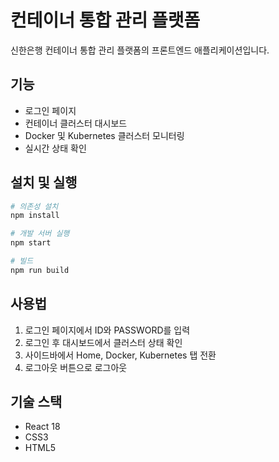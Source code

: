 # 컨테이너 통합 관리 플랫폼

신한은행 컨테이너 통합 관리 플랫폼의 프론트엔드 애플리케이션입니다.

## 기능

- 로그인 페이지
- 컨테이너 클러스터 대시보드
- Docker 및 Kubernetes 클러스터 모니터링
- 실시간 상태 확인

## 설치 및 실행

```bash
# 의존성 설치
npm install

# 개발 서버 실행
npm start

# 빌드
npm run build
```

## 사용법

1. 로그인 페이지에서 ID와 PASSWORD를 입력
2. 로그인 후 대시보드에서 클러스터 상태 확인
3. 사이드바에서 Home, Docker, Kubernetes 탭 전환
4. 로그아웃 버튼으로 로그아웃

## 기술 스택

- React 18
- CSS3
- HTML5
